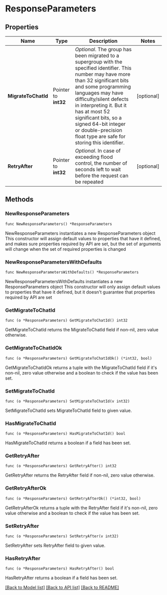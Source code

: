 # ResponseParameters

## Properties

Name | Type | Description | Notes
------------ | ------------- | ------------- | -------------
**MigrateToChatId** | Pointer to **int32** | *Optional*. The group has been migrated to a supergroup with the specified identifier. This number may have more than 32 significant bits and some programming languages may have difficulty/silent defects in interpreting it. But it has at most 52 significant bits, so a signed 64-bit integer or double-precision float type are safe for storing this identifier. | [optional] 
**RetryAfter** | Pointer to **int32** | *Optional*. In case of exceeding flood control, the number of seconds left to wait before the request can be repeated | [optional] 

## Methods

### NewResponseParameters

`func NewResponseParameters() *ResponseParameters`

NewResponseParameters instantiates a new ResponseParameters object
This constructor will assign default values to properties that have it defined,
and makes sure properties required by API are set, but the set of arguments
will change when the set of required properties is changed

### NewResponseParametersWithDefaults

`func NewResponseParametersWithDefaults() *ResponseParameters`

NewResponseParametersWithDefaults instantiates a new ResponseParameters object
This constructor will only assign default values to properties that have it defined,
but it doesn't guarantee that properties required by API are set

### GetMigrateToChatId

`func (o *ResponseParameters) GetMigrateToChatId() int32`

GetMigrateToChatId returns the MigrateToChatId field if non-nil, zero value otherwise.

### GetMigrateToChatIdOk

`func (o *ResponseParameters) GetMigrateToChatIdOk() (*int32, bool)`

GetMigrateToChatIdOk returns a tuple with the MigrateToChatId field if it's non-nil, zero value otherwise
and a boolean to check if the value has been set.

### SetMigrateToChatId

`func (o *ResponseParameters) SetMigrateToChatId(v int32)`

SetMigrateToChatId sets MigrateToChatId field to given value.

### HasMigrateToChatId

`func (o *ResponseParameters) HasMigrateToChatId() bool`

HasMigrateToChatId returns a boolean if a field has been set.

### GetRetryAfter

`func (o *ResponseParameters) GetRetryAfter() int32`

GetRetryAfter returns the RetryAfter field if non-nil, zero value otherwise.

### GetRetryAfterOk

`func (o *ResponseParameters) GetRetryAfterOk() (*int32, bool)`

GetRetryAfterOk returns a tuple with the RetryAfter field if it's non-nil, zero value otherwise
and a boolean to check if the value has been set.

### SetRetryAfter

`func (o *ResponseParameters) SetRetryAfter(v int32)`

SetRetryAfter sets RetryAfter field to given value.

### HasRetryAfter

`func (o *ResponseParameters) HasRetryAfter() bool`

HasRetryAfter returns a boolean if a field has been set.


[[Back to Model list]](../README.md#documentation-for-models) [[Back to API list]](../README.md#documentation-for-api-endpoints) [[Back to README]](../README.md)


